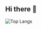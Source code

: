 ## Hi there 👋

![Top Langs](https://github-readme-stats.vercel.app/api/top-langs/?username=robbie-mccray&layout=compact)

<!--
**robbie-mccray/robbie-mccray** is a ✨ _special_ ✨ repository because its `README.md` (this file) appears on your GitHub profile.

Ideas:
- 🔭 I’m currently working on ...
- 🌱 I’m currently learning ...
- 👯 I’m looking to collaborate on ...
- 🤔 I’m looking for help with ...
- 💬 Ask me about ...
- 📫 How to reach me: ...
- 😄 Pronouns: ...
- ⚡ Fun fact: ...

This is the Github stats Things for when they look good:
[![Anurag's GitHub stats](https://github-readme-stats.vercel.app/api?username=robbie-mccray)](https://github.com/anuraghazra/github-readme-stats)
-->
